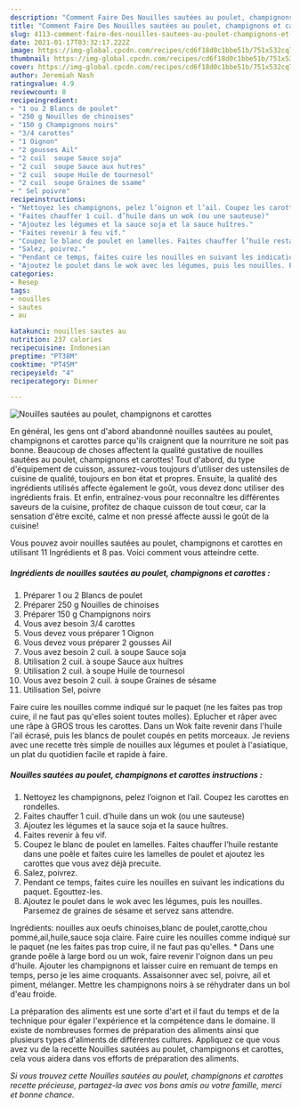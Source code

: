 ```yaml
---
description: "Comment Faire Des Nouilles sautées au poulet, champignons et carottes"
title: "Comment Faire Des Nouilles sautées au poulet, champignons et carottes"
slug: 4113-comment-faire-des-nouilles-sautees-au-poulet-champignons-et-carottes
date: 2021-01-17T03:32:17.222Z
image: https://img-global.cpcdn.com/recipes/cd6f18d0c1bbe51b/751x532cq70/nouilles-sautees-au-poulet-champignons-et-carottes-photo-principale-de-la-recette.jpg
thumbnail: https://img-global.cpcdn.com/recipes/cd6f18d0c1bbe51b/751x532cq70/nouilles-sautees-au-poulet-champignons-et-carottes-photo-principale-de-la-recette.jpg
cover: https://img-global.cpcdn.com/recipes/cd6f18d0c1bbe51b/751x532cq70/nouilles-sautees-au-poulet-champignons-et-carottes-photo-principale-de-la-recette.jpg
author: Jeremiah Nash
ratingvalue: 4.9
reviewcount: 8
recipeingredient:
- "1 ou 2 Blancs de poulet"
- "250 g Nouilles de chinoises"
- "150 g Champignons noirs"
- "3/4 carottes"
- "1 Oignon"
- "2 gousses Ail"
- "2 cuil  soupe Sauce soja"
- "2 cuil  soupe Sauce aux hutres"
- "2 cuil  soupe Huile de tournesol"
- "2 cuil  soupe Graines de ssame"
- " Sel poivre"
recipeinstructions:
- "Nettoyez les champignons, pelez l’oignon et l’ail. Coupez les carottes en rondelles."
- "Faites chauffer 1 cuil. d’huile dans un wok (ou une sauteuse)"
- "Ajoutez les légumes et la sauce soja et la sauce huîtres."
- "Faites revenir à feu vif."
- "Coupez le blanc de poulet en lamelles. Faites chauffer l’huile restante dans une poêle et faites cuire les lamelles de poulet et ajoutez les carottes que vous avez déjà precuite."
- "Salez, poivrez."
- "Pendant ce temps, faites cuire les nouilles en suivant les indications du paquet. Egouttez-les."
- "Ajoutez le poulet dans le wok avec les légumes, puis les nouilles. Parsemez de graines de sésame et servez sans attendre."
categories:
- Resep
tags:
- nouilles
- sautes
- au

katakunci: nouilles sautes au 
nutrition: 237 calories
recipecuisine: Indonesian
preptime: "PT38M"
cooktime: "PT45M"
recipeyield: "4"
recipecategory: Dinner

---
```



![Nouilles sautées au poulet, champignons et carottes](https://img-global.cpcdn.com/recipes/cd6f18d0c1bbe51b/751x532cq70/nouilles-sautees-au-poulet-champignons-et-carottes-photo-principale-de-la-recette.jpg)

En général, les gens ont d'abord abandonné nouilles sautées au poulet, champignons et carottes parce qu'ils craignent que la nourriture ne soit pas bonne. Beaucoup de choses affectent la qualité gustative de nouilles sautées au poulet, champignons et carottes! Tout d'abord, du type d'équipement de cuisson, assurez-vous toujours d'utiliser des ustensiles de cuisine de qualité, toujours en bon état et propres. Ensuite, la qualité des ingrédients utilisés affecte également le goût, vous devez donc utiliser des ingrédients frais. Et enfin, entraînez-vous pour reconnaître les différentes saveurs de la cuisine, profitez de chaque cuisson de tout cœur, car la sensation d'être excité, calme et non pressé affecte aussi le goût de la cuisine!

<!--inarticleads1-->

Vous pouvez avoir nouilles sautées au poulet, champignons et carottes en utilisant 11 Ingrédients et 8 pas. Voici comment vous atteindre cette.

##### Ingrédients de nouilles sautées au poulet, champignons et carottes :

1. Préparer 1 ou 2 Blancs de poulet
1. Préparer 250 g Nouilles de chinoises
1. Préparer 150 g Champignons noirs
1. Vous avez besoin 3/4 carottes
1. Vous devez vous préparer 1 Oignon
1. Vous devez vous préparer 2 gousses Ail
1. Vous avez besoin 2 cuil. à soupe Sauce soja
1. Utilisation 2 cuil. à soupe Sauce aux huîtres
1. Utilisation 2 cuil. à soupe Huile de tournesol
1. Vous avez besoin 2 cuil. à soupe Graines de sésame
1. Utilisation  Sel, poivre


Faire cuire les nouilles comme indiqué sur le paquet (ne les faites pas trop cuire, il ne faut pas qu&#39;elles soient toutes molles). Eplucher et râper avec une râpe à GROS trous les carottes. Dans un Wok faite revenir dans l&#39;huile l&#39;ail écrasé, puis les blancs de poulet coupés en petits morceaux. Je reviens avec une recette très simple de nouilles aux légumes et poulet à l&#39;asiatique, un plat du quotidien facile et rapide à faire. 

<!--inarticleads2-->

##### Nouilles sautées au poulet, champignons et carottes instructions :

1. Nettoyez les champignons, pelez l’oignon et l’ail. Coupez les carottes en rondelles.
1. Faites chauffer 1 cuil. d’huile dans un wok (ou une sauteuse)
1. Ajoutez les légumes et la sauce soja et la sauce huîtres.
1. Faites revenir à feu vif.
1. Coupez le blanc de poulet en lamelles. Faites chauffer l’huile restante dans une poêle et faites cuire les lamelles de poulet et ajoutez les carottes que vous avez déjà precuite.
1. Salez, poivrez.
1. Pendant ce temps, faites cuire les nouilles en suivant les indications du paquet. Egouttez-les.
1. Ajoutez le poulet dans le wok avec les légumes, puis les nouilles. Parsemez de graines de sésame et servez sans attendre.


Ingrédients: nouilles aux oeufs chinoises,blanc de poulet,carotte,chou pommé,ail,huile,sauce soja claire. Faire cuire les nouilles comme indiqué sur le paquet (ne les faites pas trop cuire, il ne faut pas qu&#39;elles. * Dans une grande poêle à large bord ou un wok, faire revenir l&#39;oignon dans un peu d&#39;huile. Ajouter les champignons et laisser cuire en remuant de temps en temps, perso je les aime croquants. Assaisonner avec sel, poivre, ail et piment, mélanger. Mettre les champignons noirs à se réhydrater dans un bol d&#39;eau froide. 

<!--inarticleads1-->

<p>
La préparation des aliments est une sorte d'art et il faut du temps et de la technique pour égaler l'expérience et la compétence dans le domaine. Il existe de nombreuses formes de préparation des aliments ainsi que plusieurs types d'aliments de différentes cultures. Appliquez ce que vous avez vu de la recette Nouilles sautées au poulet, champignons et carottes, cela vous aidera dans vos efforts de préparation des aliments.
</p>

<p>
<i>Si vous trouvez cette Nouilles sautées au poulet, champignons et carottes recette précieuse, partagez-la avec vos bons amis ou votre famille, merci et bonne chance.</i>
</p>
